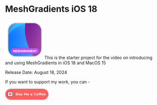 # MeshGradients iOS 18

![mac128](Images/mac128.png)This is the starter project for the video on introducing and using MeshGradients in iOS 18 and MacOS 15

Release Date: August 18, 2024

</a>

If you want to support my work, you can - </br>

<a href='https://ko-fi.com/Z8Z22WRVG' target='_blank'><img height='36' style='border:0px;height:36px;' src='Images/kofi3.png' border='0' alt='Buy Me a Coffee at ko-fi.com' /></a>
